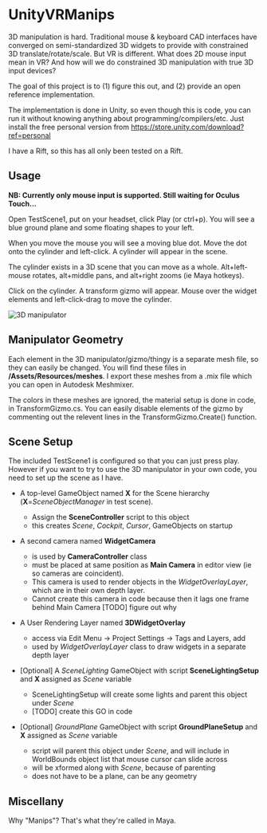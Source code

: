 # UnityVRManips

3D manipulation is hard. Traditional mouse & keyboard CAD interfaces have converged on semi-standardized 3D widgets to provide with constrained 3D translate/rotate/scale. But VR is different. What does 2D mouse input mean in VR? And how will we do constrained 3D manipulation with true 3D input devices? 

The goal of this project is to (1) figure this out, and (2) provide an open reference implementation. 

The implementation is done in Unity, so even though this is code, you can run it without knowing anything about programming/compilers/etc.
Just install the free personal version from https://store.unity.com/download?ref=personal

I have a Rift, so this has all only been tested on a Rift.


## Usage

**NB: Currently only mouse input is supported. Still waiting for Oculus Touch...**

Open TestScene1, put on your headset, click Play (or ctrl+p). You will see a blue ground plane and some floating shapes to your left. 

When you move the mouse you will see a moving blue dot. Move the dot onto the cylinder and left-click. A cylinder will appear in the scene. 

The cylinder exists in a 3D scene that you can move as a whole. Alt+left-mouse rotates, alt+middle pans, and alt+right zooms (ie Maya hotkeys).

Click on the cylinder. A transform gizmo will appear. Mouse over the widget elements and left-click-drag to move the cylinder.

![3D manipulator](https://github.com/gradientspace/UnityVRManips/raw/master/doc/screenshot1.png "3D Manip")



## Manipulator Geometry

Each element in the 3D manipulator/gizmo/thingy is a separate mesh file, so they can easily be changed. You will find these files in **/Assets/Resources/meshes**. I export these meshes from a .mix file which you can open in Autodesk Meshmixer. 

The colors in these meshes are ignored, the material setup is done in code, in TransformGizmo.cs. You can easily disable elements of the gizmo by commenting out the relevent lines in the TransformGizmo.Create() function.



## Scene Setup

The included TestScene1 is configured so that you can just press play. However if you want to try to use the 3D manipulator in your own code, you need to set up the scene as I have. 


- A top-level GameObject named **X** for the Scene hierarchy (**X**=*SceneObjectManager* in test scene). 
    - Assign the **SceneController** script to this object
    - this creates *Scene*, *Cockpit*, *Cursor*, GameObjects on startup
 
- A second camera named **WidgetCamera**
    - is used by **CameraController** class
    - must be placed at same position as **Main Camera** in editor view (ie so cameras are coincident). 
    - This camera is used to render objects in the *WidgetOverlayLayer*, which are in their own depth layer. 
    - Cannot create this camera in code because then it lags one frame behind Main Camera [TODO] figure out why

- A User Rendering Layer named **3DWidgetOverlay**
    - access via Edit Menu -> Project Settings -> Tags and Layers, add 
    - used by *WidgetOverlayLayer* class to draw widgets in a separate depth layer

- [Optional] A *SceneLighting* GameObject with script **SceneLightingSetup** and **X** assigned as *Scene* variable
    - SceneLightingSetup will create some lights and parent this object under *Scene*
    - [TODO] create this GO in code

- [Optional] *GroundPlane* GameObject with script **GroundPlaneSetup** and **X** assigned as *Scene* variable
    - script will parent this object under *Scene*, and will include in WorldBounds object list that mouse cursor can slide across
    - will be xformed along with *Scene*, because of parenting
    - does not have to be a plane, can be any geometry



## Miscellany

Why "Manips"? That's what they're called in Maya.
